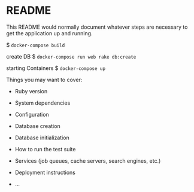 # README

This README would normally document whatever steps are necessary to get the
application up and running.

$ ```docker-compose build```

create DB
$ ```docker-compose run web rake db:create```

starting Containers
$ ```docker-compose up```

Things you may want to cover:

* Ruby version

* System dependencies

* Configuration

* Database creation

* Database initialization

* How to run the test suite

* Services (job queues, cache servers, search engines, etc.)

* Deployment instructions

* ...

